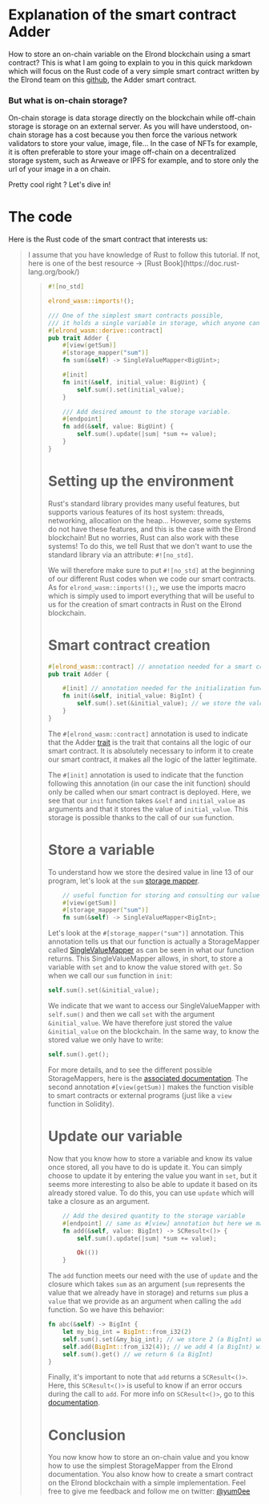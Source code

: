 # Explanation of the smart contract Adder

How to store an on-chain variable on the Elrond blockchain using a smart contract? This is what I am going to explain to you in this quick markdown which will focus on the Rust code of a very simple smart contract written by the Elrond team on this [github](https://github.com/ElrondNetwork/elrond-wasm-rs/blob/master/contracts/examples/adder/src/adder.rs), the Adder smart contract.

### But what is on-chain storage?

On-chain storage is data storage directly on the blockchain while off-chain storage is storage on an external server. As you will have understood, on-chain storage has a cost because you then force the various network validators to store your value, image, file...
In the case of NFTs for example, it is often preferable to store your image off-chain on a decentralized storage system, such as Arweave or IPFS for example, and to store only the url of your image in a on chain.

Pretty cool right ?
Let's dive in!

# The code

Here is the Rust code of the smart contract that interests us:

<blockquote>I assume that you have knowledge of Rust to follow this tutorial. If not, here is one of the best resource -> [Rust Book](https://doc.rust-lang.org/book/)<blockquote/>

```rust
#![no_std]

elrond_wasm::imports!();

/// One of the simplest smart contracts possible,
/// it holds a single variable in storage, which anyone can increment.
#[elrond_wasm::derive::contract]
pub trait Adder {
    #[view(getSum)]
    #[storage_mapper("sum")]
    fn sum(&self) -> SingleValueMapper<BigUint>;

    #[init]
    fn init(&self, initial_value: BigUint) {
        self.sum().set(initial_value);
    }

    /// Add desired amount to the storage variable.
    #[endpoint]
    fn add(&self, value: BigUint) {
        self.sum().update(|sum| *sum += value);
    }
}
```

# Setting up the environment

Rust's standard library provides many useful features, but supports various features of its host system: threads, networking, allocation on the heap... However, some systems do not have these features, and this is the case with the Elrond blockchain! But no worries, Rust can also work with these systems! To do this, we tell Rust that we don't want to use the standard library via an attribute: `#![no_std]`.

We will therefore make sure to put `#![no_std]` at the beginning of our different Rust codes when we code our smart contracts. As for `elrond_wasm::imports!();`, we use the imports macro which is simply used to import everything that will be useful to us for the creation of smart contracts in Rust on the Elrond blockchain.

# Smart contract creation

```rust
#[elrond_wasm::contract] // annotation needed for a smart contract
pub trait Adder {

    #[init] // annotation needed for the initialization function of our smart contract
    fn init(&self, initial_value: BigInt) {
        self.sum().set(&initial_value); // we store the value of initial_value
    }
}
```

The `#[elrond_wasm::contract]` annotation is used to indicate that the Adder [trait](https://doc.rust-lang.org/book/ch10-02-traits.html?highlight=trait) is the trait that contains all the logic of our smart contract. It is absolutely necessary to inform it to create our smart contract, it makes all the logic of the latter legitimate.

The `#[init]` annotation is used to indicate that the function following this annotation (in our case the init function) should only be called when our smart contract is deployed. Here, we see that our `init` function takes `&self` and `initial_value` as arguments and that it stores the value of `initial_value`. This storage is possible thanks to the call of our `sum` function.

# Store a variable

To understand how we store the desired value in line 13 of our program, let's look at the `sum` [storage mapper](https://docs.elrond.com/developers/best-practices/storage-mappers/).

```rust
    // useful function for storing and consulting our value
    #[view(getSum)]
    #[storage_mapper("sum")]
    fn sum(&self) -> SingleValueMapper<BigInt>;
```

Let's look at the `#[storage_mapper("sum")]` annotation.
This annotation tells us that our function is actually a StorageMapper called [SingleValueMapper](https://docs.rs/elrond-wasm/latest/elrond_wasm/storage/mappers/struct.SingleValueMapper.html) as can be seen in what our function returns. This SingleValueMapper allows, in short, to store a variable with `set` and to know the value stored with `get`. So when we call our `sum` function in `init`:

```rust
self.sum().set(&initial_value);
```

We indicate that we want to access our SingleValueMapper with `self.sum()` and then we call `set` with the argument `&initial_value`. We have therefore just stored the value `&initial_value` on the blockchain.
In the same way, to know the stored value we only have to write:

```rust
self.sum().get();
```

For more details, and to see the different possible StorageMappers, here is the [associated documentation](https://docs.elrond.com/developers/best-practices/storage-mappers/).
The second annotation `#[view(getSum)]` makes the function visible to smart contracts or external programs (just like a `view` function in Solidity).

# Update our variable

Now that you know how to store a variable and know its value once stored, all you have to do is update it. You can simply choose to update it by entering the value you want in `set`, but it seems more interesting to also be able to update it based on its already stored value.
To do this, you can use `update` which will take a closure as an argument.

```rust
    // Add the desired quantity to the storage variable
    #[endpoint] // same as #[view] annotation but here we make changes, we are not just 'viewing' the variable
    fn add(&self, value: BigInt) -> SCResult<()> {
        self.sum().update(|sum| *sum += value);

        Ok(())
    }
```

The `add` function meets our need with the use of `update` and the closure which takes `sum` as an argument (`sum` represents the value that we already have in storage) and returns `sum` plus a `value` that we provide as an argument when calling the `add` function.
So we have this behavior:

```rust
fn abc(&self) -> BigInt {
    let my_big_int = BigInt::from_i32(2)
    self.sum().set(&my_big_int); // we store 2 (a BigInt) which is the value of my_big_int
    self.add(BigInt::from_i32(4)); // we add 4 (a BigInt) with the add function
    self.sum().get() // we return 6 (a BigInt)
}
```

Finally, it's important to note that `add` returns a `SCResult<()>`. Here, this `SCResult<()>` is useful to know if an error occurs during the call to `add`. For more info on `SCResult<()>`, go to this [documentation](https://docs.rs/elrond-wasm/latest/elrond_wasm/types/enum.SCResult.html).

# Conclusion

You now know how to store an on-chain value and you know how to use the simplest StorageMapper from the Elrond documentation. You also know how to create a smart contract on the Elrond blockchain with a simple implementation. Feel free to give me feedback and follow me on twitter: [@yum0ee](https://twitter.com/yum0ee)
